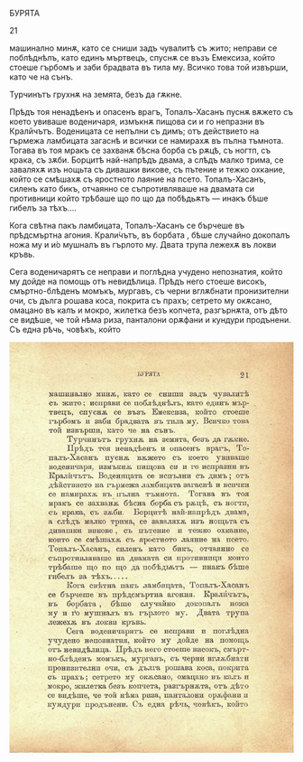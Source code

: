 ﻿БУРЯТА

21

машинално минѫ, като се сниши задъ чувалитѣ съ жито; неправи се поблѣднѣлъ, като единъ мъртвецъ, спуснѫ се възъ Емексиза, който стоеше гърбомъ и заби брадвата въ тила му. Всичко това той извърши, като че на сънъ.

Турчинътъ грухнѫ на земята, безъ да гѫкне.

Прѣдъ тоя ненадѣенъ и опасенъ врагъ, Топалъ-Хасанъ пуснѫ вѫжето съ което увиваше воденичаря, измъкнѫ пищова си и го непразни въ Кралйчътъ. Воденицата се непълни съ димъ; отъ действието на гърмежа ламбицата загаснѣ и всички се намирахѫ въ пълна тъмнота. Тогава въ тоя мракъ се захванѫ бѣсна борба съ рѫцѣ, съ ногтп, съ крака, съ зѫби. Борцитѣ най-напрѣдъ двама, а слѣдъ малко трима, се заваляхѫ изъ нощьта съ дивашки викове, съ пътение и тежко охкание, който се смѣшахѫ съ яростното лаяние на псето. Топалъ-Хасанъ, силенъ като бикъ, отчаянно се съпротивляваше на двамата си противници който трѣбаше що по що да побѣдьѫтъ — инакъ бѣше гибелъ за тѣхъ....

Кога свѣтна пакъ ламбицата, Топалъ-Хасанъ се бърчеше въ прѣдсмъртна агония. Крали́чътъ, въ борбата , бѣше случайно докопалъ ножа му и и́о мушналъ въ гърлото му. Двата трупа лежехѫ въ локви кръвь.

Сега воденичарятъ се неправи и поглѣдна учудено непознатия, който му дойде на помощь отъ невидѣлица. Прѣдъ него стоеше високъ, смъртно-блѣденъ момъкъ, мургавъ, съ черни вглѫбнати пронизителни очи, съ дълга рошава коса, покрита съ прахъ; сетрето му окѫсано, омацано въ калъ и мокро, жилетка безъ копчета, разгърнѫта, отъ дѣто се видѣше, че той нѣма риза, панталони орѫфани и кундури продънени. Съ една рѣчь, човѣкъ, който

![original](images/032.jpg)


